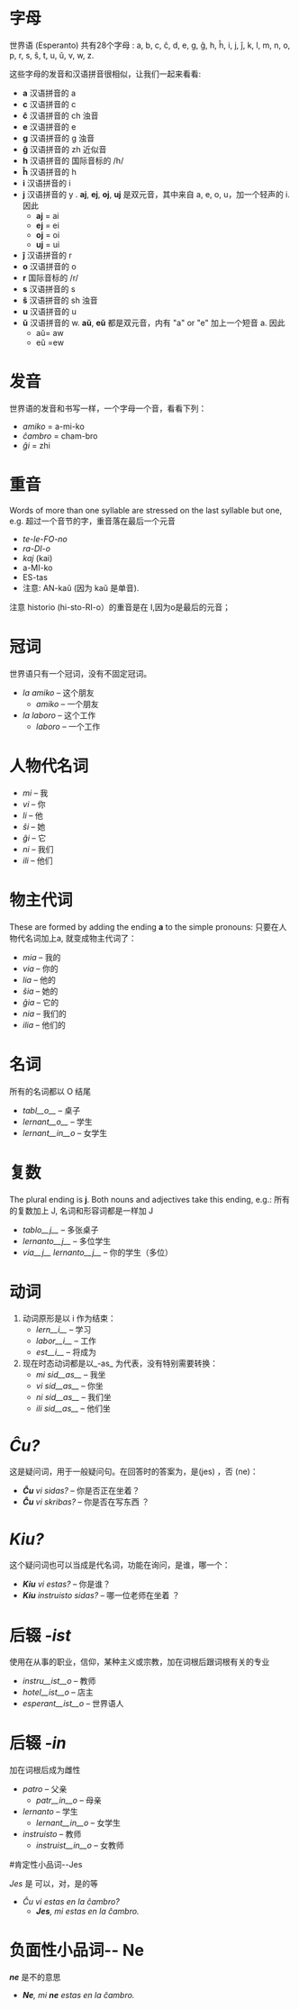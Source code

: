 # 字母

世界语 (Esperanto) 共有28个字母 : a, b, c, ĉ, d, e, g, ĝ, h, ĥ, i, j, ĵ, k, l, m, n, o, p, r, s, ŝ, t, u, ŭ, v, w, z.

这些字母的发音和汉语拼音很相似，让我们一起来看看:

- __a__ 汉语拼音的 a
- __c__ 汉语拼音的 c
- __ĉ__ 汉语拼音的 ch 浊音
- __e__ 汉语拼音的 e
- __g__ 汉语拼音的 g 浊音
- __ĝ__ 汉语拼音的 zh 近似音
- __h__ 汉语拼音的 国际音标的 /h/
- __ĥ__ 汉语拼音的 h
- __i__ 汉语拼音的 i
- __j__ 汉语拼音的 y . __aj__, __ej__, __oj__, __uj__ 是双元音，其中来自 a, e, o, u，加一个轻声的 i. 因此
	- __aj__ = ai
	- __ej__ = ei
	- __oj__ = oi
	- __uj__ = ui
- __ĵ__ 汉语拼音的 r
- __o__ 汉语拼音的 o
- __r__ 国际音标的 /r/
- __s__ 汉语拼音的 s
- __ŝ__ 汉语拼音的 sh 浊音
- __u__ 汉语拼音的 u
- __ŭ__ 汉语拼音的 w. __aŭ__, __eŭ__ 都是双元音，内有 "a" or "e" 加上一个短音 a. 因此
	- aŭ= aw
	- eŭ =ew


# 发音

世界语的发音和书写一样，一个字母一个音，看看下列：

- *amiko* = a-mi-ko
- *ĉambro* = cham-bro
- *ĝi* = zhi

# 重音

Words of more than one syllable are stressed on the last syllable but one, e.g. 超过一个音节的字，重音落在最后一个元音

- *te-le-FO-no* 
- *ra-DI-o* 
- *kaj* (kai)
- a-MI-ko 
- ES-tas 
- 注意: AN-kaŭ (因为 kaŭ 是单音).

注意 historio (hi-sto-RI-o）的重音是在 I,因为o是最后的元音；

# 冠词

 世界语只有一个冠词，没有不固定冠词。

- *la amiko* – 这个朋友
  - *amiko* – 一个朋友
- *la laboro* – 这个工作
  - *laboro* – 一个工作

# 人物代名词

- *mi* – 我
- *vi* – 你
- *li* – 他
- *ŝi* – 她
- *ĝi* – 它
- *ni* – 我们
- *ili* – 他们


# 物主代词

These are formed by adding the ending __a__ to the simple pronouns: 只要在人物代名词加上a, 就变成物主代词了：

- *mia* – 我的
- *via* – 你的
- *lia* – 他的
- *ŝia* – 她的
- *ĝia* – 它的
- *nia* – 我们的
- *ilia* – 他们的

# 名词

所有的名词都以 O 结尾

- *tabl__o__* – 桌子
- *lernant__o__* – 学生
- *lernant__in__o* – 女学生

# 复数

The plural ending is __j__. Both nouns and adjectives take this ending, e.g.: 所有的复数加上 J, 名词和形容词都是一样加 J

- *tablo__j__* – 多张桌子
- *lernanto__j__* – 多位学生
- *via__j__ lernanto__j__* – 你的学生（多位）

# 动词

1. 动词原形是以 i 作为结束：
   - *lern__i__* – 学习
   - *labor__i__* – 工作
   - *est__i__* – 将成为
2. 现在时态动词都是以_-as_ 为代表，没有特别需要转换：
   - *mi sid__as__* – 我坐
   - *vi sid__as__* – 你坐
   - *ni sid__as__* – 我们坐
   - *ili sid__as__* – 他们坐

# *Ĉu?*

这是疑问词，用于一般疑问句。在回答时的答案为，是(jes) ，否 (ne)：

- *__Ĉu__ vi sidas?* – 你是否正在坐着？
- *__Ĉu__ vi skribas?* – 你是否在写东西 ？

# *Kiu?*

这个疑问词也可以当成是代名词，功能在询问，是谁，哪一个：

- *__Kiu__ vi estas?* – 你是谁？
- *__Kiu__ instruisto sidas?* – 哪一位老师在坐着 ？


# 后辍 *-ist*

使用在从事的职业，信仰，某种主义或宗教，加在词根后跟词根有关的专业


- *instru__ist__o* – 教师
- *hotel__ist__o* – 店主
- *esperant__ist__o* – 世界语人


# 后辍 *-in*

加在词根后成为雌性

- *patro* – 父亲
    - *patr__in__o* – 母亲
- *lernanto* – 学生
    - *lernant__in__o* – 女学生
- *instruisto* – 教师
    - *instruist__in__o* – 女教师

#肯定性小品词--Jes

*Jes* 是 可以，对，是的等

- *Ĉu vi estas en la ĉambro?* 
  - *__Jes__, mi estas en la ĉambro.* 

# 负面性小品词-- Ne

*__ne__* 是不的意思

- *__Ne__, mi __ne__ estas en la ĉambro.* 
